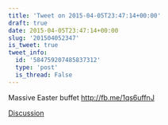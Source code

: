 ```yaml
---
title: 'Tweet on 2015-04-05T23:47:14+00:00'
draft: true
date: 2015-04-05T23:47:14+00:00
slug: '201504052347'
is_tweet: true
tweet_info:
  id: '584759207485837312'
  type: 'post'
  is_thread: False
---
```




Massive Easter buffet <http://fb.me/1qs6uffnJ>

[Discussion](https://x.com/sytelus/status/584759207485837312)
